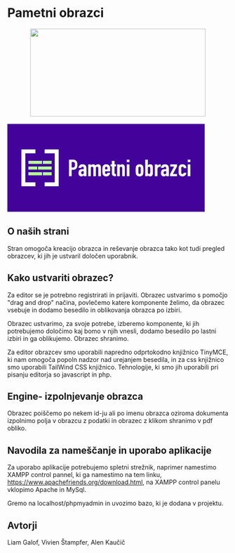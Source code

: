 # Pametni obrazci

<p align="center">
  <img src="Pametni_obrazci\slike\logo1.png" width="400" height="200" >
</p>

![Test Image 1](https://github.com/LiamG2000/Pametni_obrazci/blob/master/slike/logo1.png)

## O naših strani 

Stran omogoča kreacijo obrazca in reševanje obrazca tako kot tudi pregled obrazcev, ki jih je ustvaril določen uporabnik.

## Kako ustvariti obrazec?
Za editor se je potrebno registrirati in prijaviti.
Obrazec ustvarimo s pomočjo "drag and drop" načina, povlečemo katere komponente želimo, da obrazec vsebuje in dodamo besedilo in oblikovanja obrazca po izbiri.

Obrazec ustvarimo, za svoje potrebe, izberemo komponente, ki jih potrebujemo določimo kaj bomo v njih vnesli, dodamo besedilo po lastni izbiri in ga oblikujemo. Obrazec shranimo.

Za editor obrazcev smo uporabili napredno odprtokodno knjižnico TinyMCE, ki nam omogoča popoln nadzor nad urejanjem besedila, in za css knjižnico smo uporabili TailWind CSS knjižnico. Tehnologije, ki smo jih uporabili pri pisanju editorja so javascript in php.


## Engine- izpolnjevanje obrazca

Obrazec poiščemo po nekem id-ju ali po imenu obrazca oziroma dokumenta izpolnimo polja v obrazcu z podatki in obrazec z klikom shranimo v pdf obliko. 


## Navodila za nameščanje in uporabo aplikacije

Za uporabo aplikacije potrebujemo spletni strežnik, naprimer namestimo XAMPP control pannel, ki ga namestimo na tem linku,
https://www.apachefriends.org/download.html, na XAMPP control panelu vklopimo Apache in MySql.

Gremo na localhost/phpmyadmin in uvozimo bazo, ki je dodana v projektu.

## Avtorji

Liam Galof, Vivien Štampfer, Alen Kaučič